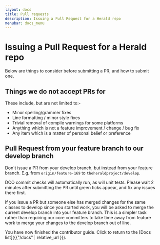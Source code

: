 ```yaml
---
layout: docs
title: Pull requests
description: Issuing a Pull Request for a Herald repo
menubar: docs_menu
---
```


# Issuing a Pull Request for a Herald repo

Below are things to consider before submitting a PR, and how to submit one.

## Things we do not accept PRs for

These include, but are not limited to:-

- Minor spelling/grammer fixes
- Line formatting / minor style fixes
- Trivial removal of compile warnings for some platforms
- Anything which is not a feature improvement / change / bug fix
- Any item which is a matter of personal belief or preference

## Pull Request from your feature branch to our develop branch

Don't issue a PR from your develop branch, but instead from your feature branch. E.g. from `origin/feature-169` to `theheraldproject/develop`.

DCO commit checks will automatically run, as will unit tests. Please wait 2 minutes
after submitting the PR until green ticks appear, and fix any issues there first.

If you issue a PR but someone else has merged changes for the same classes to develop
since you started work, you will be asked to merge the current develop branch into
your feature branch. This is a simpler task rather than requiring our core committers
to take time away from feature work to merge your changes to the develop branch out of line.

You have now finished the contributor guide. Click to return to the [Docs list]({{"/docs" | relative_url }}).